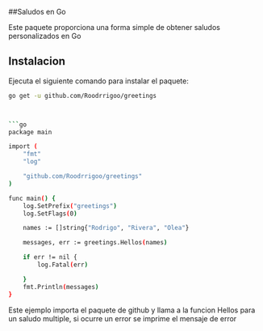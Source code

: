 ##Saludos en Go

Este paquete proporciona una forma simple de obtener saludos personalizados en Go


## Instalacion

Ejecuta el siguiente comando para instalar el paquete:
```bash
go get -u github.com/Roodrrigoo/greetings



```go
package main

import (
	"fmt"
	"log"

	"github.com/Roodrrigoo/greetings"
)

func main() {
	log.SetPrefix("greetings")
	log.SetFlags(0)

	names := []string{"Rodrigo", "Rivera", "Olea"}

	messages, err := greetings.Hellos(names)

	if err != nil {
		log.Fatal(err)

	}
	fmt.Println(messages)
}

```
Este ejemplo importa el paquete de github y llama a la funcion Hellos para un saludo multiple, si ocurre un error se imprime el mensaje de error
